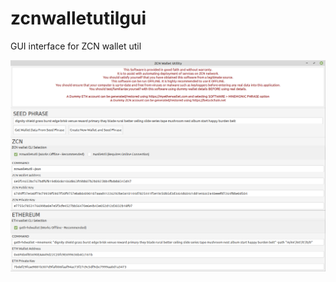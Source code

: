# zcnwalletutilgui
GUI interface for ZCN wallet util


![image](https://github.com/sculptex/zcnwalletutilgui/blob/main/zcnwalletutilgui2.png)
